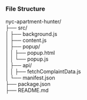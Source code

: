 ### File Structure
nyc-apartment-hunter/  
├── src/  
│   ├── background.js  
│   ├── content.js  
│   ├── popup/  
│   │   ├── popup.html  
│   │   └── popup.js  
│   ├── api/  
│   │   ├── fetchComplaintData.js  
│   └── manifest.json  
├── package.json  
├── README.md  